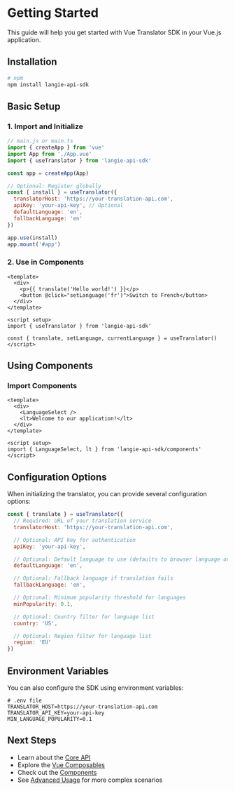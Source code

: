 # Getting Started

This guide will help you get started with Vue Translator SDK in your Vue.js application.

## Installation

```bash
# npm
npm install langie-api-sdk
```

## Basic Setup

### 1. Import and Initialize

```js
// main.js or main.ts
import { createApp } from 'vue'
import App from './App.vue'
import { useTranslator } from 'langie-api-sdk'

const app = createApp(App)

// Optional: Register globally
const { install } = useTranslator({
  translatorHost: 'https://your-translation-api.com',
  apiKey: 'your-api-key', // Optional
  defaultLanguage: 'en',
  fallbackLanguage: 'en'
})

app.use(install)
app.mount('#app')
```

### 2. Use in Components

```vue
<template>
  <div>
    <p>{{ translate('Hello world!') }}</p>
    <button @click="setLanguage('fr')">Switch to French</button>
  </div>
</template>

<script setup>
import { useTranslator } from 'langie-api-sdk'

const { translate, setLanguage, currentLanguage } = useTranslator()
</script>
```

## Using Components

### Import Components

```vue
<template>
  <div>
    <LanguageSelect />
    <lt>Welcome to our application!</lt>
  </div>
</template>

<script setup>
import { LanguageSelect, lt } from 'langie-api-sdk/components'
</script>
```

## Configuration Options

When initializing the translator, you can provide several configuration options:

```js
const { translate } = useTranslator({
  // Required: URL of your translation service
  translatorHost: 'https://your-translation-api.com',

  // Optional: API key for authentication
  apiKey: 'your-api-key',

  // Optional: Default language to use (defaults to browser language or 'en')
  defaultLanguage: 'en',

  // Optional: Fallback language if translation fails
  fallbackLanguage: 'en',

  // Optional: Minimum popularity threshold for languages
  minPopularity: 0.1,

  // Optional: Country filter for language list
  country: 'US',

  // Optional: Region filter for language list
  region: 'EU'
})
```

## Environment Variables

You can also configure the SDK using environment variables:

```
# .env file
TRANSLATOR_HOST=https://your-translation-api.com
TRANSLATOR_API_KEY=your-api-key
MIN_LANGUAGE_POPULARITY=0.1
```

## Next Steps

- Learn about the [Core API](./core-api.md)
- Explore the [Vue Composables](./composables.md)
- Check out the [Components](./components.md)
- See [Advanced Usage](./advanced-usage.md) for more complex scenarios
